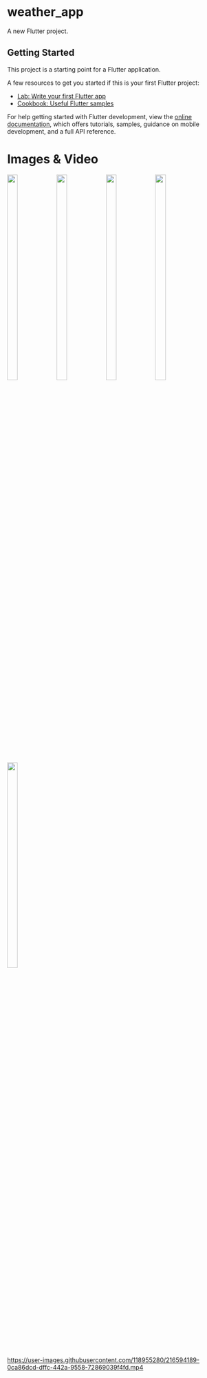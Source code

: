 # weather_app

A new Flutter project.

## Getting Started

This project is a starting point for a Flutter application.

A few resources to get you started if this is your first Flutter project:

- [Lab: Write your first Flutter app](https://docs.flutter.dev/get-started/codelab)
- [Cookbook: Useful Flutter samples](https://docs.flutter.dev/cookbook)

For help getting started with Flutter development, view the
[online documentation](https://docs.flutter.dev/), which offers tutorials,
samples, guidance on mobile development, and a full API reference.

# Images & Video
<p float="center">

<img src="https://user-images.githubusercontent.com/118955280/216593726-63a29c20-a121-40cb-9873-a08dba1b7d49.png" width=22% height=35%>
<img src="https://user-images.githubusercontent.com/118955280/216593729-9d109ec4-9dca-41e6-9f70-48f2a185418c.png" width=22% height=35%>
<img src="https://user-images.githubusercontent.com/118955280/216593732-0c417105-9746-4000-b5a2-684abd6e8580.png" width=22% height=35%>
<img src="https://user-images.githubusercontent.com/118955280/216593734-5aab7f2a-8336-49a0-bb43-cab580a7037f.png" width=22% height=35%>
<img src="https://user-images.githubusercontent.com/118955280/216593721-a560db74-add4-4bf5-9712-d5eda11b416f.png" width=22% height=35%>


https://user-images.githubusercontent.com/118955280/216594189-0ca86dcd-dffc-442a-9558-72869039f4fd.mp4


</p>
